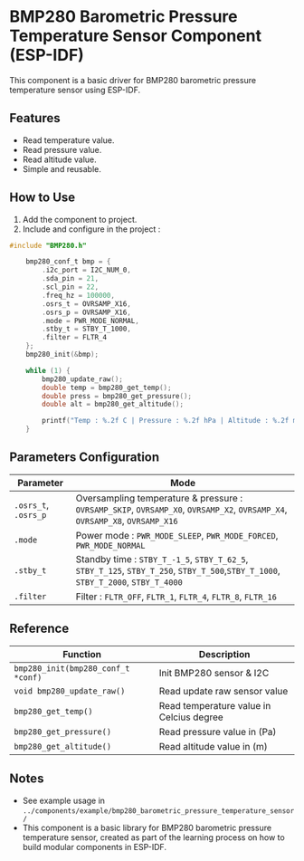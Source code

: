 # BMP280 Barometric Pressure Temperature Sensor Component (ESP-IDF)

This component is a basic driver for BMP280 barometric pressure temperature sensor using ESP-IDF.

## Features
- Read temperature value.
- Read pressure value.
- Read altitude value.
- Simple and reusable.

## How to Use
1. Add the component to project.
2. Include and configure in the project :

```c
#include "BMP280.h"

    bmp280_conf_t bmp = {
        .i2c_port = I2C_NUM_0,
        .sda_pin = 21,
        .scl_pin = 22,
        .freq_hz = 100000,
        .osrs_t = OVRSAMP_X16,
        .osrs_p = OVRSAMP_X16,
        .mode = PWR_MODE_NORMAL,
        .stby_t = STBY_T_1000,
        .filter = FLTR_4
    };
    bmp280_init(&bmp);

    while (1) {
        bmp280_update_raw();
        double temp = bmp280_get_temp();
        double press = bmp280_get_pressure();
        double alt = bmp280_get_altitude();

        printf("Temp : %.2f C | Pressure : %.2f hPa | Altitude : %.2f m\n", temp, press/100.0, alt);
    }
```

## Parameters Configuration

| Parameter | Mode |
| --- | --- |
| `.osrs_t`, `.osrs_p` | Oversampling temperature & pressure : `OVRSAMP_SKIP`, `OVRSAMP_X0`, `OVRSAMP_X2`, `OVRSAMP_X4`, `OVRSAMP_X8`, `OVRSAMP_X16` |
| `.mode` | Power mode : `PWR_MODE_SLEEP`, `PWR_MODE_FORCED`, `PWR_MODE_NORMAL` |
| `.stby_t` | Standby time : `STBY_T_-1_5`, `STBY_T_62_5`, `STBY_T_125`, `STBY_T_250`, `STBY_T_500`,`STBY_T_1000`, `STBY_T_2000`, `STBY_T_4000` |
| `.filter` | Filter : `FLTR_OFF`, `FLTR_1`, `FLTR_4`, `FLTR_8`, `FLTR_16` |

## Reference

| Function | Description |
| --- | --- |
| `bmp280_init(bmp280_conf_t *conf)` | Init BMP280 sensor & I2C |
| `void bmp280_update_raw()`| Read update raw sensor value |
| `bmp280_get_temp()` | Read temperature value in Celcius degree |
| `bmp280_get_pressure()` | Read pressure value in (Pa) |
| `bmp280_get_altitude()` | Read altitude value in (m) |


## Notes
- See example usage in `../components/example/bmp280_barometric_pressure_temperature_sensor/`
- This component is a basic library for BMP280 barometric pressure temperature sensor, created as part of the learning process on how to build modular components in ESP-IDF.








